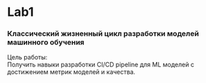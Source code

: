 # Lab1
### Классический жизненный цикл разработки моделей машинного обучения

Цель работы:
<br>
Получить навыки разработки CI/CD pipeline для ML моделей с достижением
метрик моделей и качества.
